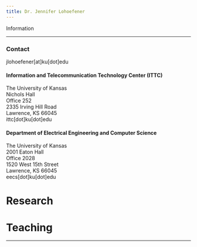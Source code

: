 ```yaml
---
title: Dr. Jennifer Lohoefener
---
```


Information

----

### Contact

jlohoefener[at]ku[dot]edu <br>


<h4> Information and Telecommunication Technology Center (ITTC) </h4>

The University of Kansas <br>
Nichols Hall <br>
Office 252 <br>
2335 Irving Hill Road <br>
Lawrence, KS 66045 <br>
ittc[dot]ku[dot]edu <br>


#### Department of Electrical Engineering and Computer Science

The University of Kansas <br>
2001 Eaton Hall <br>
Office 2028 <br>
1520 West 15th Street <br>
Lawrence, KS 66045 <br>
eecs[dot]ku[dot]edu <br>


# Research 

# Teaching

----
